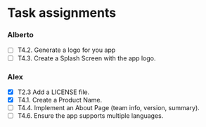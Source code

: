 # Task assignments
### Alberto
- [ ] T4.2. Generate a logo for you app
- [ ] T4.3. Create a Splash Screen with the app logo.

### Alex
- [x] T2.3 Add a LICENSE file.
- [x] T4.1. Create a Product Name.
- [ ] T4.4. Implement an About Page (team info, version, summary).
- [ ] T4.6. Ensure the app supports multiple languages.